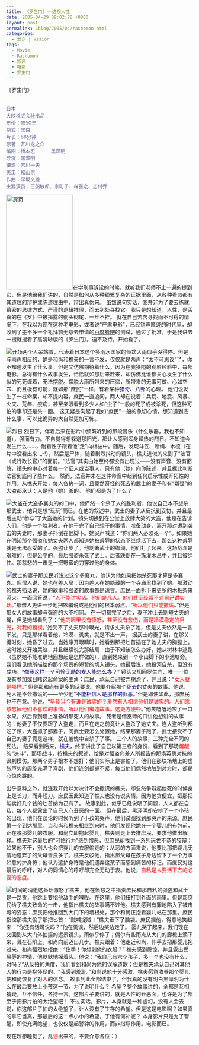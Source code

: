 ```yaml
---
title: 《罗生门》——透视人性
date: 2005-04-29 09:02:28 +0800
layout: post
permalink: /blog/2005/04/rashomon.html
categories:
  - 景彡 | Vision
tags:
  - Movie
  - Rashomon
  - 影评
  - 电影
  - 罗生门
---
```

《罗生门》  
<span style="font-size: 85%; color: #666699"><br /> <font size="2"><br /> 日本<br /> 大映株式会社出品<br /> 年份：1950年<br /> 制式：黑白<br /> 片长：88分钟<br /> 原著：芥川龙之介<br /> 编剧：桥本忍 　　　黑泽明<br /> 导演：黑泽明<br /> 摄影：宫川一夫<br /> 美工：松山崇<br /> 作曲：早坂文雄<br /> 主要演员：三船敏郎、京町子、森雅之、志村乔</font></span>

<img title="扉页" class="alignright" height="255" alt="扉页" src="http://junnie.3322.org/images/zhu8.net/rashomon-1.jpg" width="180" />在学刑事诉讼的时候，就听我们老师不止一遍的提到它，但是他给我们讲的，自然是如何从多种纷繁复杂的证据里面，从各种看似都有其道理的辩护或陈述理由中，辩出真伪来。 虽然说句实话，我并非为了要去练就缜密的思维方式、严谨的逻辑推理，而去到处寻找它。我只是想知道，人性，是否真的在《罗》中被揭露的彻头彻尾，一丝不挂。 就在自己苦苦寻找而不可得的情况下，在我以为现在这种老电影，或者说“严肃电影”，已经销声匿迹的时代里，却收到了差不多一个礼拜前无意去申请的<a href="http://movie.baidu.com/" target="_blank">百度影吧</a>的测试，通过了批准，于是我进去一搜就搜着了高清晰版的《罗生门》。迫不及待，开始看了。

<!--more-->

<img title="开场" class="alignleft" src="http://junnie.3322.org/images/zhu8.net/rashomon-2.jpg" />两个人呆站着，代表着日本这个多雨水国家的倾盆大雨似乎没得停。但是与雨声相反的，确是和尚和樵夫的一言不发，仅仅就是两声：“太不可思议”了，你不知道发生了什么事，但是又仿佛期待着什么，因为在我狭隘的观影经验中，每部电影，总得有什么故事发生，恰恰就如那后来赶来，却仿佛比谁都关心发生了什么似的死死缠着，无法摆脱。摆脱大雨所带来的压抑，所带来的无事可做、心如空穴、而且极有可能，就如那“庶民”一样，有着某种<span style="color: navy">猎奇、八卦</span>的心理。 他们说发生了一桩命案，却不提内容。庶民一直追问，两人却在说着：兵荒、地震、风暴、火灾、荒年、疫病，甚至亲眼看到多少人如“虫子”一般的死了或被杀死，但这种可怕的事却还是头一回。 这无疑是沟起了我如“庶民”一般的急切心情，想知道到底什么事，可以比诡异的大自然更加可怖。

<img title="烈日" class="alignleft" src="http://junnie.3322.org/images/zhu8.net/rashomon-3.jpg" /> 烈日下，伴着后来在影片中频繁听到的那段音乐（什么乐器，我也不知道），强而有力。不自觉得想躲避那阳光，那让人感到浑身燥热的烈日。不知道会发生什么……，耐着性子跟着他“走”向林丛中。随后，发现斗笠、断绳、木梳（在片中没看出来-_-!），然后是尸体，随着剧烈抖动的镜头，樵夫逃似的来到了“法官（或行政长官）”的面前。“法官”其实由始至终都没有出现过——没有声音、没有面貌，镜头的中心对着每一个证人或当事人，只有他（她）向你陈述，并且据此判断法官到底问了些什么。 然而，法官并未在这件命案中起到任何启示性或开拓性的作用。从樵夫开始，每人各执一词，且竟然奇怪的死去的武士的妻子和有“嫌疑”的大盗都承认：人是他（她）杀的。 他们都是为了什么？

<img title="大盗" class="alignleft" src="http://junnie.3322.org/images/zhu8.net/rashomon-4.jpg" />在大盗多襄丸的的口中，他俨然一个杀了人的胜利者，他说自己本不想杀那武士，他只是想“玩玩”而已。在他的叙述中，武士的妻子从反抗到妥协，并且最后主动“参与”了大盗她的计划。镜头切换到在公堂上放肆大笑的大盗，他是在告诉人们，他是一个胜利者。在他干完了自己想干的事情，准备动身，离开那对遭到袭击的夫妻时，那妻子扑倒在他脚下。她尖声喊道：“你们两人必须死一个”。如果她在明知那个强盗和她丈夫两人都知道她被羞辱的状态下继续活下去，那么这种羞辱就是无法忍受的了。强盗让步了。他割断武士的绑绳，他们打了起来。这场战斗是艰难的，但是公平的，最后强盗杀死了武士。后者跌倒在一簇灌木丛中，并且被绊住。那慈悲的一击是一把野蛮的刀穿过他的身体。

<img title="武士的妻子" class="alignleft" src="http://junnie.3322.org/images/zhu8.net/rashomon-5.jpg" />那庶民听说过这个多襄丸，他认为他如果把她杀死那才算是多襄丸。但僧人说，她也在差人局；因为差人在她隐藏的一个寺庙里找到了她。那激动的樵夫插话说，她的故事和强盗的故事都是谎言。庶民一面拆下来更多的木板条来添火，一面回答说，“<span style="color: red">人不能讲实话。他们是凡人。他们甚至经常不对自己讲实话</span>。”那僧人更进一步地把欺骗说成是他们的根本弱点。“<span style="color: red">所以他们只能撒谎</span>。”但是那女人的故事却与强盗的大不相同。 在一切都完了之后，妻子冲上去割短丈夫的绳，但是她却看到了：“<span style="color: red">他的眼里没有愤怒，甚至没有悲伤，而是冷漠稳定的目光，对我的藐视</span>。”她受不了丈夫那种眼光，请求丈夫杀了她，但是丈夫依然是一言不发，只是那样看着他，冷漠、讥笑，就是不出一声。 据武士的妻子讲，在那关键时刻，她昏了过去。当她睁开眼睛时，她看到那把匕首插在了她丈夫的胸膛上。这时她又开始哭泣，并且继续说完那结局：由于不知该怎么办好，她从树林中逃跑（虽然她不能准确地回想起是怎样做的），直到她来到一个小山脚下的小池塘旁。我们看见她所描绘的那个场景的短暂的切入镜头，她最后说，她投河自杀，但没有成功。“<span style="color: navy">像我这样一个可怜无助的女人能怎么办</span>？” 镜头又切回罗生门，唯一一位没有参加或目睹这起命案的主角：庶民，承认自己被弄糊涂了，并且说：“<span style="color: red">女人就是那样。</span>” 但是那和尚有更多的话要说。他要介绍那个<span style="color: navy">死去的</span>丈夫的故事。他说，死人是不会撒谎的——至少他“<span style="color: navy">不能相信人是那样的罪恶</span>。”但是即使如此，那庶民也不在意。他说，“<span style="color: red">毕竟当今有谁是诚实的？虽然有人相信他们是诚实的。人们愿意忘掉他们不喜欢的事情，所以他们编造故事。这更方便些</span>。”他笑嘻嘻地咬了一口水果，然后靠到墙上准备听那死人的故事。 死者是借巫师的口讲他想讲的故事的：他妻子不仅要跟了大盗走，而且在走之前竟让大盗杀了她丈夫。连大盗听到都吃了惊，大盗抓了那妻子，问武士要怎么处置她，结果那妻子跑了，武士接受不了自己的妻子竟是这样，就在羞愧中自杀了了事。 三个人的故事，三种完全不同的死法。 结果看到后来，<span style="color: navy">樵夫</span>，终于讲出了自己以第三者的身份，看到了那场<span style="color: red">龌龊</span>的“决斗”，那场战斗，按樵夫的叙述，恰是对强盗向差人所报告的那场英勇对抗的讽刺模仿。那两个男子根本不想打；他们实际上是害怕了。他们在那块场地上的虚张声势的周旋充满了喜剧，他们连剑都握不紧，每当他们偶然地触到对方时，都是心惊肉跳的。 

出乎意料之外，就连我开始以为决计不会撒谎的樵夫，却忽然争辩起他死的时候身上是长刀，而非短刀。庶民因此知道了樵夫也没有说实情。因为他贪便宜，把那把能卖好几个钱的匕首纳为己有了。 故事到此，似乎已经说明了问题，人人都在自私，每个人都露出了自己人心丑恶的一面。 但在最后，黑泽明却安排了一个小孩的出现，他们在谈论的时候听到了小孩的哭声，他们试图找到那哭声的来源。庶民第一个到达那里。当和尚和樵夫相继到来时，他们发现他跪在一个婴儿的布包前，正在脱那婴儿的衣服。和尚立即抱起婴儿，樵夫则走上去推庶民，要求他做出解释。樵夫对这最后的“可怕行为”感到憎恶，但庶民却找到一系列玩世不恭的狡辩：如果他不干，别人也会把婴儿的衣服偷走的；从恶的方面来说，他要比那把婴儿无情地遗弃了的父母善良多了。樵夫反驳他，指出那父母在孩子身边留下了一个万事如意的护身符；他认为这护身符是他们遗弃这孩子而感到痛苦的标记。而庶民对这最后的呼吁，对人的同情心的呼吁却完全无动于衷。他说，<span style="color: red">自私是人要活下去的必要的态度。</span>

<img title="时间的消逝" class="alignleft" src="http://junnie.3322.org/images/zhu8.net/rashomon-6.jpg" />这番话激怒了樵夫，他在愤怒之中指责庶民和那自私的强盗和武士是一路货，他跳上要掐他敌手的喉咙。在这里，他们扭打到外面的雨里。但是那庶民给了樵夫致命的一击，他指出樵夫的故事瞒不过他。樵夫感到有罪地陷入了被击垮的姿态：庶民把他推回到大门下的墙根处，那个和尚正抱着婴儿站在那里。庶民指控那樵夫偷了那把匕首：“贼喊捉贼！”樵夫垂下了脑袋。庶民掴他，得意地笑起来：“你还有话可说吗？”他在讥讽，然后边笑边走了。 婴儿哭了起来。我们现在又回到从大门外拍摄的远景镜头，雨似乎停了；偶尔有些雨点从大门的廊檐上滴下来，溅在石阶上。和尚向前迈出几步。樵夫跟着：他走近和尚，伸手去把那婴儿抱过来。和尚强烈地拒绝：“住手！你想剥他的衣服？” 樵夫感到震惊，并且露出受屈辱的神情，他默默地摇着头。他说：“我自己有六个孩子，多一个也没有什么，对吗？”从反拍的角度，我们看到和尚为他的误解道歉；但是樵夫承认自己对其他人的行为是抱怀疑的。“我感到羞耻。”和尚说他十分感激，樵夫愿意收养那个婴儿使和尚恢复了对<span style="color: red">人</span>的信念。 故事到此全部结束了，但我真的没有明白黑泽明为什么在最后要放上小孩这一节，为了说明什么？ 希望？整个故事讲的，全都是互相猜疑，互不信任，各持一言。这部片子要讲的，就是人性的丑恶面，也许是为了部至于把影片拍的太绝望吧！ 不过实话，影片，本身就是一种虚幻，没有人会去说，你这部片子拍的太绝望了，让人没有了生存的希望。但是这是电影啊？如果真的拿它当真，那最后的这一点小小的希望，于他有何补呢？ 本身影片只是为了警醒，即使充满绝望，也仅仅是起警钟的作用，而非指导作用。电影而已。

现在超想睡觉了，乱<span style="color: red">划</span>出来的，不要介意各位：）